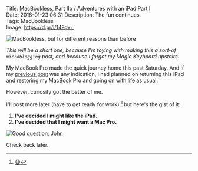 Title: MacBookless, Part IIb / Adventures with an iPad Part I  
Date: 2016-01-23 06:31
Description: The fun continues.  
Tags: MacBookless  
Image: https://d.pr/i/14Fdx+  

![MacBookless, but for different reasons than before](https://d.pr/i/14Fdx+ "I'm still MacBookless, but for different reasons than before.")

*This will be a short one, because I'm toying with making this a sort-of `microblogging` post, and because I forgot my Magic Keyboard upstairs.*
<!-- {.topstory} -->

My MacBook Pro made the quick journey home this past Saturday. And if my [previous post](/2016/1/18/macbookless-part-ii-a-preview "My previous post discussing my then-looming time away from a Mac[book]") was any indication, I had planned on returning this iPad and restoring my MacBook Pro and going on with life as usual.

However, curiosity got the better of me.

I'll post more later (have to get ready for work),[^1] but here's the gist of it:

1. **I've decided I might like the iPad.**
2. **I've decided that I might want a Mac Pro.**

![Good question, John](https://d.pr/i/9yu4+ "'Why?,' indeed")

Check back later.

[^1]: [😷](http://anthonycraigdds.com "My professional site")